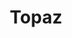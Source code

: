---
templateKey: blog-post
featuredpost: false
featuredimage: /assets/Topaz.png
title: Topaz
description: Mineral
testfield: 136
---